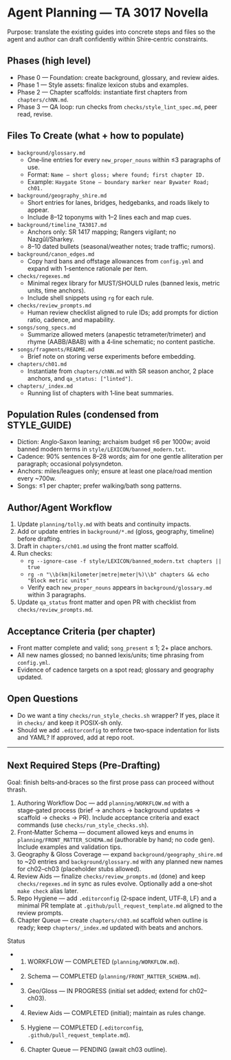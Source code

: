 # Agent Planning — TA 3017 Novella

Purpose: translate the existing guides into concrete steps and files so the agent and author can draft confidently within Shire‑centric constraints.

## Phases (high level)
- Phase 0 — Foundation: create background, glossary, and review aides.
- Phase 1 — Style assets: finalize lexicon stubs and examples.
- Phase 2 — Chapter scaffolds: instantiate first chapters from `chapters/chNN.md`.
- Phase 3 — QA loop: run checks from `checks/style_lint_spec.md`, peer read, revise.

## Files To Create (what + how to populate)
- `background/glossary.md`
  - One‑line entries for every `new_proper_nouns` within ≤3 paragraphs of use.
  - Format: `Name — short gloss; where found; first chapter ID.`
  - Example: `Haygate Stone — boundary marker near Bywater Road; ch01.`
- `background/geography_shire.md`
  - Short entries for lanes, bridges, hedgebanks, and roads likely to appear.
  - Include 8–12 toponyms with 1–2 lines each and map cues.
- `background/timeline_TA3017.md`
  - Anchors only: SR 1417 mapping; Rangers vigilant; no Nazgûl/Sharkey.
  - 8–10 dated bullets (seasonal/weather notes; trade traffic; rumors).
- `background/canon_edges.md`
  - Copy hard bans and offstage allowances from `config.yml` and expand with 1‑sentence rationale per item.
- `checks/regexes.md`
  - Minimal regex library for MUST/SHOULD rules (banned lexis, metric units, time anchors).
  - Include shell snippets using `rg` for each rule.
- `checks/review_prompts.md`
  - Human review checklist aligned to rule IDs; add prompts for diction ratio, cadence, and mapability.
- `songs/song_specs.md`
  - Summarize allowed meters (anapestic tetrameter/trimeter) and rhyme (AABB/ABAB) with a 4‑line schematic; no content pastiche.
- `songs/fragments/README.md`
  - Brief note on storing verse experiments before embedding.
- `chapters/ch01.md`
  - Instantiate from `chapters/chNN.md` with SR season anchor, 2 place anchors, and `qa_status: ["linted"]`.
- `chapters/_index.md`
  - Running list of chapters with 1‑line beat summaries.

## Population Rules (condensed from STYLE_GUIDE)
- Diction: Anglo‑Saxon leaning; archaism budget ≤6 per 1000w; avoid banned modern terms in `style/LEXICON/banned_modern.txt`.
- Cadence: 90% sentences 8–28 words; aim for one gentle alliteration per paragraph; occasional polysyndeton.
- Anchors: miles/leagues only; ensure at least one place/road mention every ~700w.
- Songs: ≤1 per chapter; prefer walking/bath song patterns.

## Author/Agent Workflow
1) Update `planning/tolly.md` with beats and continuity impacts.
2) Add or update entries in `background/*.md` (gloss, geography, timeline) before drafting.
3) Draft in `chapters/ch01.md` using the front matter scaffold.
4) Run checks:
   - `rg --ignore-case -f style/LEXICON/banned_modern.txt chapters || true`
   - `rg -n "\\b(km|kilometer|metre|meter|%)\\b" chapters && echo "Block metric units"`
   - Verify each `new_proper_nouns` appears in `background/glossary.md` within 3 paragraphs.
5) Update `qa_status` front matter and open PR with checklist from `checks/review_prompts.md`.

## Acceptance Criteria (per chapter)
- Front matter complete and valid; `song_present` ≤ 1; 2+ place anchors.
- All new names glossed; no banned lexis/units; time phrasing from `config.yml`.
- Evidence of cadence targets on a spot read; glossary and geography updated.

## Open Questions
- Do we want a tiny `checks/run_style_checks.sh` wrapper? If yes, place it in `checks/` and keep it POSIX‑sh only.
- Should we add `.editorconfig` to enforce two‑space indentation for lists and YAML? If approved, add at repo root.

---

## Next Required Steps (Pre‑Drafting)

Goal: finish belts‑and‑braces so the first prose pass can proceed without thrash.

1) Authoring Workflow Doc — add `planning/WORKFLOW.md` with a stage‑gated process (brief → anchors → background updates → scaffold → checks → PR). Include acceptance criteria and exact commands (use `checks/run_style_checks.sh`).
2) Front‑Matter Schema — document allowed keys and enums in `planning/FRONT_MATTER_SCHEMA.md` (authorable by hand; no code gen). Include examples and validation tips.
3) Geography & Gloss Coverage — expand `background/geography_shire.md` to ~20 entries and `background/glossary.md` with any planned new names for ch02–ch03 (placeholder stubs allowed).
4) Review Aids — finalize `checks/review_prompts.md` (done) and keep `checks/regexes.md` in sync as rules evolve. Optionally add a one‑shot `make check` alias later.
5) Repo Hygiene — add `.editorconfig` (2‑space indent, UTF‑8, LF) and a minimal PR template at `.github/pull_request_template.md` aligned to the review prompts.
6) Chapter Queue — create `chapters/ch03.md` scaffold when outline is ready; keep `chapters/_index.md` updated with beats and anchors.

Status
- 1) WORKFLOW — COMPLETED (`planning/WORKFLOW.md`).
- 2) Schema — COMPLETED (`planning/FRONT_MATTER_SCHEMA.md`).
- 3) Geo/Gloss — IN PROGRESS (initial set added; extend for ch02–ch03).
- 4) Review Aids — COMPLETED (initial); maintain as rules change.
- 5) Hygiene — COMPLETED (`.editorconfig`, `.github/pull_request_template.md`).
- 6) Chapter Queue — PENDING (await ch03 outline).
